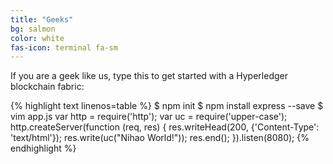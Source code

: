 ```yaml
---
title: "Geeks"
bg: salmon
color: white
fas-icon: terminal fa-sm
---
```

<div>
    <p>If you are a geek like us, type this to get started with a Hyperledger blockchain fabric:</p>
{% highlight text linenos=table %}
$ npm init
$ npm install express --save
$ vim app.js
var http = require('http');
var uc = require('upper-case');
http.createServer(function (req, res) {
  res.writeHead(200, {'Content-Type': 'text/html'});
  res.write(uc("Nihao World!"));
  res.end();
}).listen(8080);
{% endhighlight %}
</div>
